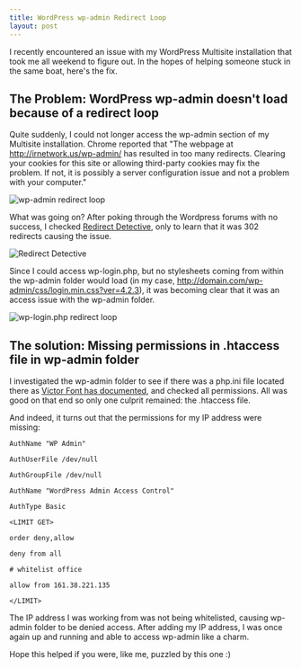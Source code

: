 ```yaml
---
title: WordPress wp-admin Redirect Loop
layout: post
---
```


I recently encountered an issue with my WordPress Multisite installation that took me all weekend to figure out. In the hopes of helping someone stuck in the same boat, here's the fix.

## The Problem: WordPress wp-admin doesn't load because of a redirect loop

Quite suddenly, I could not longer access the wp-admin section of my Multisite installation. Chrome reported that "The webpage at http://irnetwork.us/wp-admin/ has resulted in too many redirects. Clearing your cookies for this site or allowing third-party cookies may fix the problem. If not, it is possibly a server configuration issue and not a problem with your computer."

![wp-admin redirect loop](http://i.imgur.com/jWJD7Wi.png)

What was going on? After poking through the Wordpress forums with no success, I checked [Redirect Detective](http://redirectdetective.com/), only to learn that it was 302 redirects causing the issue. 

![Redirect Detective](http://i.imgur.com/aYZOd7Ql.png)

Since I could access wp-login.php, but no stylesheets coming from within the wp-admin folder would load (in my case, http://domain.com/wp-admin/css/login.min.css?ver=4.2.3), it was becoming clear that it was an access issue with the wp-admin folder.

![wp-login.php redirect loop](http://i.imgur.com/rLkhMvCm.png)

## The solution: Missing permissions in .htaccess file in wp-admin folder

I investigated the wp-admin folder to see if there was a php.ini file located there as [Victor Font has documented](http://victorfont.com/fix-wp-multisite-wp-admin-redirect-loop/), and checked all permissions. All was good on that end so only one culprit remained: the .htaccess file.

And indeed, it turns out that the permissions for my IP address were missing:

```
AuthName "WP Admin"

AuthUserFile /dev/null

AuthGroupFile /dev/null

AuthName "WordPress Admin Access Control"

AuthType Basic

<LIMIT GET>

order deny,allow

deny from all

# whitelist office

allow from 161.38.221.135

</LIMIT>
```

The IP address I was working from was not being whitelisted, causing wp-admin folder to be denied access. After adding my IP address, I was once again up and running and able to access wp-admin like a charm.

Hope this helped if you were, like me, puzzled by this one :)



